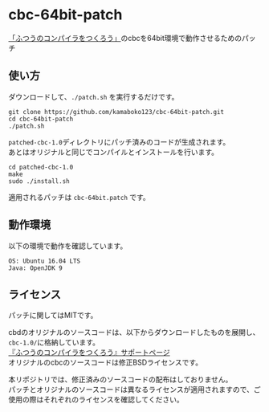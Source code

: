 # cbc-64bit-patch
[「ふつうのコンパイラをつくろう」](https://www.sbcr.jp/product/4797337958/)のcbcを64bit環境で動作させるためのパッチ

## 使い方
ダウンロードして、`./patch.sh` を実行するだけです。

```
git clone https://github.com/kamaboko123/cbc-64bit-patch.git
cd cbc-64bit-patch
./patch.sh
```

`patched-cbc-1.0`ディレクトリにパッチ済みのコードが生成されます。  
あとはオリジナルと同じでコンパイルとインストールを行います。

```
cd patched-cbc-1.0
make
sudo ./install.sh
```

適用されるパッチは `cbc-64bit.patch` です。

## 動作環境
以下の環境で動作を確認しています。

```
OS: Ubuntu 16.04 LTS
Java: OpenJDK 9
```

## ライセンス
パッチに関してはMITです。  
  
cbdのオリジナルのソースコードは、以下からダウンロードしたものを展開し、`cbc-1.0/`に格納しています。  
[『ふつうのコンパイラをつくろう』サポートページ](http://www.loveruby.net/ja/stdcompiler/)  
オリジナルのcbcのソースコードは修正BSDライセンスです。  
  
本リポジトリでは、修正済みのソースコードの配布はしておりません。  
パッチとオリジナルのソースコードは異なるライセンスが適用されますので、ご使用の際はそれぞれのライセンスを確認してください。  

